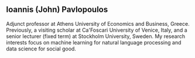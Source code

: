 ## Ioannis (John) Pavlopoulos

Adjunct professor at Athens University of Economics and Business, Greece. Previously, a visiting scholar at Ca'Foscari University of Venice, Italy, and a senior lecturer (fixed term) at Stockholm University, Sweden. My research interests focus on machine learning for natural language processing and data science for social good.
